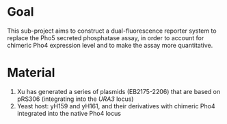 # Goal
This sub-project aims to construct a dual-fluorescence reporter system to replace the Pho5 secreted phosphatase assay, in order to account for chimeric Pho4 expression level and to make the assay more quantitative.

# Material
1. Xu has generated a series of plasmids (EB2175-2206) that are based on pRS306 (integrating into the _URA3_ locus)
1. Yeast host: yH159 and yH161, and their derivatives with chimeric Pho4 integrated into the native Pho4 locus
